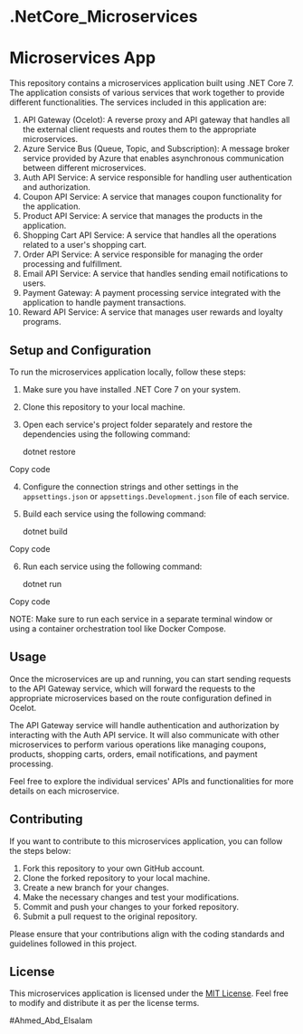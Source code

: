 # .NetCore_Microservices

# Microservices App

This repository contains a microservices application built using .NET Core 7. The application consists of various services that work together to provide different functionalities. The services included in this application are:

1. API Gateway (Ocelot): A reverse proxy and API gateway that handles all the external client requests and routes them to the appropriate microservices.
2. Azure Service Bus (Queue, Topic, and Subscription): A message broker service provided by Azure that enables asynchronous communication between different microservices.
3. Auth API Service: A service responsible for handling user authentication and authorization.
4. Coupon API Service: A service that manages coupon functionality for the application.
5. Product API Service: A service that manages the products in the application.
6. Shopping Cart API Service: A service that handles all the operations related to a user's shopping cart.
7. Order API Service: A service responsible for managing the order processing and fulfillment.
8. Email API Service: A service that handles sending email notifications to users.
9. Payment Gateway: A payment processing service integrated with the application to handle payment transactions.
10. Reward API Service: A service that manages user rewards and loyalty programs.

## Setup and Configuration

To run the microservices application locally, follow these steps:

1. Make sure you have installed .NET Core 7 on your system.
2. Clone this repository to your local machine.
3. Open each service's project folder separately and restore the dependencies using the following command:
   
   

   dotnet restore
   
Copy code


4. Configure the connection strings and other settings in the `appsettings.json` or `appsettings.Development.json` file of each service.
5. Build each service using the following command:

   

   dotnet build
   
Copy code


6. Run each service using the following command:

   

   dotnet run
   
Copy code


   NOTE: Make sure to run each service in a separate terminal window or using a container orchestration tool like Docker Compose.

## Usage

Once the microservices are up and running, you can start sending requests to the API Gateway service, which will forward the requests to the appropriate microservices based on the route configuration defined in Ocelot.

The API Gateway service will handle authentication and authorization by interacting with the Auth API service. It will also communicate with other microservices to perform various operations like managing coupons, products, shopping carts, orders, email notifications, and payment processing.

Feel free to explore the individual services' APIs and functionalities for more details on each microservice.

## Contributing

If you want to contribute to this microservices application, you can follow the steps below:

1. Fork this repository to your own GitHub account.
2. Clone the forked repository to your local machine.
3. Create a new branch for your changes.
4. Make the necessary changes and test your modifications.
5. Commit and push your changes to your forked repository.
6. Submit a pull request to the original repository.

Please ensure that your contributions align with the coding standards and guidelines followed in this project.

## License

This microservices application is licensed under the [MIT License](LICENSE). Feel free to modify and distribute it as per the license terms.

#Ahmed_Abd_Elsalam
